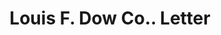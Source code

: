---
doi: 10.7916/D8Q82R5D
date_other: unknown
date_other_textual: unknown
form: correspondence
genre:
- Letters (correspondence)
name:
- Louis F. Dow Co.
object_in_context_url: https://biggert.cul.columbia.edu/items/view/ave_biggert_00675
subject_hierarchical_geographic:
- St. Paul, Minnesota, United States
subject_name:
- Louis F. Dow Co.
title: Louis F. Dow Co.. Letter
sort_title: Louis F. Dow Co.. Letter
call_number: ave_biggert_00675
coordinates:
- 44.94416666666666,-93.0936111111111
pid: ave_biggert_00675
identifiers: ave_biggert_00675
permalink: /biggert/ave_biggert_00675/
layout: iiif-image-page
---